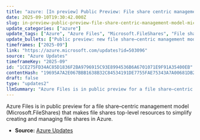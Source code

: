 ```yaml
---
title: "azure: [In preview] Public Preview: File share centric management model (Microsoft.FileShares) for Azure Files"
date: 2025-09-10T19:30:42.000Z
slug: in-preview-public-preview-file-share-centric-management-model-microsoft-fileshares-for-azure-files
update_categories: ["azure"]
update_tags: ["Azure", "Azure Files", "Microsoft.FileShares", "File shares", "Public preview", "Resource provider", "Management model"]
update_bullets: ["Public preview: new file share–centric management model for Azure Files.", "Introduces the Microsoft.FileShares resource provider.", "File shares become top-level Azure resources rather than nested items.", "Aims to simplify the experience of creating and managing file shares in Azure.", "More details available at the Azure update: https://azure.microsoft.com/updates?id=503096"]
timeframes: ["2025-09"]
link: "https://azure.microsoft.com/updates?id=503096"
source: "Azure Updates"
timeframeKey: "2025-09"
id: "1CE275FD34AC85D1836F2BA9796915C93E8994536B6A6701071E9F91A35400EB"
contentHash: "19695A7A2E067BBB1638B32C84534191DE7755FAE75343A7A00681DB2256F997"
draft: false
type: "updates2"
llmSummary: "Azure Files is in public preview for a file share–centric management model (Microsoft.FileShares) that makes file shares top-level resources to simplify creating and managing file shares in Azure."
---
```


Azure Files is in public preview for a file share–centric management model (Microsoft.FileShares) that makes file shares top-level resources to simplify creating and managing file shares in Azure.

- **Source:** [Azure Updates](https://azure.microsoft.com/updates?id=503096)
